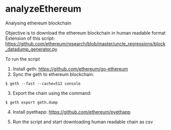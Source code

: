 # analyzeEthereum
Analysing ethereum blockchain

Objective is to download the ethereum blockchain in human readable format
Extension of this script: https://github.com/ethereum/research/blob/master/uncle_regressions/block_datadump_generator.py

To run the script
1. Install geth: https://github.com/ethereum/go-ethereum
2. Sync the geth to ethereum blockchain: 
```
$ geth --fast --cache=512 console
```
3. Export the chain using the command: 
```
$ geth export geth.dump
```
4. Install pyethapp: https://github.com/ethereum/pyethapp

5. Run the script and start downloading human readable chain as csv


